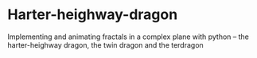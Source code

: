 # Harter-heighway-dragon
Implementing and animating fractals in a complex plane with python – the harter-heighway dragon, the twin dragon and the terdragon
